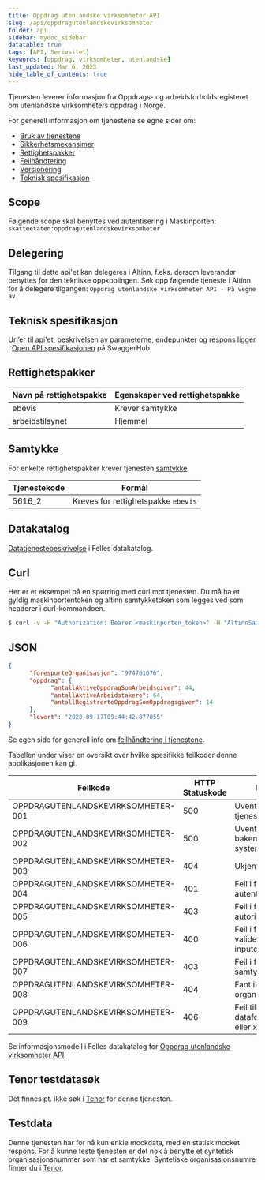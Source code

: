 ```yaml
---
title: Oppdrag utenlandske virksomheter API
slug: /api/oppdragutenlandskevirksomheter
folder: api
sidebar: mydoc_sidebar
datatable: true
tags: [API, Seriøsitet]
keywords: [oppdrag, virksomheter, utenlandske]
last_updated: Mar 6, 2023
hide_table_of_contents: true
---
```

<summary>Tjenesten leverer informasjon fra Oppdrags- og arbeidsforholdsregisteret om utenlandske virksomheters oppdrag i Norge.</summary>

<Tabs underline={true}>
<TabItem headerText="Om tjenesten" itemKey="itemKey-1" default>

For generell informasjon om tjenestene se egne sider om:
* [Bruk av tjenestene](../om/bruk.md)
* [Sikkerhetsmekansimer](../om/sikkerhet.md)
* [Rettighetspakker](../om/rettighetspakker.md) 
* [Feilhåndtering](../om/feil.md)
* [Versjonering](../om/versjoner.md)
* [Teknisk spesifikasjon](../om/tekniskspesifikasjon.md)

## Scope
Følgende scope skal benyttes ved autentisering i Maskinporten: `skatteetaten:oppdragutenlandskevirksomheter`

## Delegering
Tilgang til dette api'et kan delegeres i Altinn, f.eks. dersom leverandør benyttes for den tekniske oppkoblingen. Søk opp følgende tjeneste i Altinn for å delegere tilgangen: `Oppdrag utenlandske virksomheter API - På vegne av`

## Teknisk spesifikasjon
Url’er til api'et, beskrivelsen av parameterne, endepunkter og respons ligger i [Open API spesifikasjonen](https://app.swaggerhub.com/apis/Skatteetaten_Deling/oppdrag-utenlandske-virksomheter-api) på SwaggerHub.

## Rettighetspakker

| Navn på rettighetspakke |	Egenskaper ved rettighetspakke |
|---|---|
| ebevis | Krever samtykke |
| arbeidstilsynet | Hjemmel |
 
## Samtykke
For enkelte rettighetspakker krever tjenesten [samtykke](../om/samtykke.md).

| Tjenestekode | Formål |
|--------| ------ |
| 5616_2 | Kreves for rettighetspakke `ebevis`|
 
## Datakatalog
[Datatjenestebeskrivelse](https://data.norge.no/dataservices/3f6f9089-163d-3fe0-86d2-691900806514) i Felles datakatalog.

</TabItem>
<TabItem headerText="Eksempler" itemKey="itemKey-2"> 

## Curl

Her er et eksempel på en spørring med curl mot tjenesten. Du må ha et gyldig maskinportentoken og altinn samtykketoken som legges ved som headerer i curl-kommandoen.

```bash
$ curl -v -H "Authorization: Bearer <maskinporten_token>" -H "AltinnSamtykke: <samtykke_token>" "https://api-test.sits.no/api/innrapportert/inntektsmottaker/sbl/12345678901/oppgave/inntekt?fraOgMed=2016-11&tilOgMed=2017-01"
```

## JSON

```json
{
      "forespurteOrganisasjon": "974761076",
      "oppdrag": {
            "antallAktiveOppdragSomArbeidsgiver": 44,
            "antallAktiveArbeidstakere": 64,
            "antallRegistrerteOppdragSomOppdragsgiver": 14
      },
      "levert": "2020-09-17T09:44:42.877055"
}
```

</TabItem>
<TabItem headerText="Feilkoder" itemKey="itemKey-3">

Se egen side for generell info om [feilhåndtering i tjenestene](../om/feil.md).

Tabellen under viser en oversikt over hvilke spesifikke feilkoder denne applikasjonen kan gi. 

| Feilkode | HTTP Statuskode | Feilområde |
|----------|-----------------|-------|
| OPPDRAGUTENLANDSKEVIRKSOMHETER-001 | 500 | Uventet feil på tjenesten.  |
| OPPDRAGUTENLANDSKEVIRKSOMHETER-002 | 500 | Uventet feil i et bakenforliggende system.  |
| OPPDRAGUTENLANDSKEVIRKSOMHETER-003 | 404 | Ukjent url benyttet. |
| OPPDRAGUTENLANDSKEVIRKSOMHETER-004 | 401 | Feil i forbindelse med autentisering.  |
| OPPDRAGUTENLANDSKEVIRKSOMHETER-005 | 403 | Feil i forbindelse med autorisering.  |
| OPPDRAGUTENLANDSKEVIRKSOMHETER-006 | 400 | Feil i forbindelse med validering av inputdata. |
| OPPDRAGUTENLANDSKEVIRKSOMHETER-007 | 403 | Feil i forbindelse med samtykke.  |
| OPPDRAGUTENLANDSKEVIRKSOMHETER-008 | 404 | Fant ikke angitt organisasjonsnummer. |
| OPPDRAGUTENLANDSKEVIRKSOMHETER-009 | 406 | Feil tilknyttet dataformat. Kun json eller xml er støttet. |

</TabItem>
<TabItem headerText="Informasjonsmodell" itemKey="itemKey-4">

 Se informasjonsmodell i Felles datakatalog for [Oppdrag utenlandske virksomheter API](https://data.norge.no/informationmodels/bc228914-ba95-3b10-aa49-3a80beeb12c2).
 
</TabItem>
<TabItem headerText="Test" itemKey="itemKey-5">

## Tenor testdatasøk
Det finnes pt. ikke søk i [Tenor](../test/tenor.md) for denne tjenesten.

## Testdata
Denne tjenesten har for nå kun enkle mockdata, med en statisk mocket respons. For å kunne teste tjenesten er det nok å benytte et syntetisk organisasjonsnummer som har et samtykke. Syntetiske organisasjonsnumre finner du i [Tenor](../test/tenor.md).
 
</TabItem>
</Tabs>
